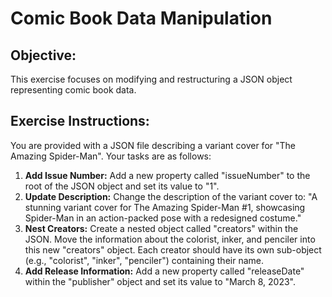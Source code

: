 # Comic Book Data Manipulation

## Objective:

This exercise focuses on modifying and restructuring a JSON object representing comic book data. 

## Exercise Instructions:

You are provided with a JSON file describing a variant cover for "The Amazing Spider-Man". Your tasks are as follows:

1. **Add Issue Number:** Add a new property called "issueNumber" to the root of the JSON object and set its value to "1".
2. **Update Description:** Change the description of the variant cover to: "A stunning variant cover for The Amazing Spider-Man #1, showcasing Spider-Man in an action-packed pose with a redesigned costume." 
3. **Nest Creators:** Create a nested object called "creators" within the JSON. Move the information about the colorist, inker, and penciler into this new "creators" object.  Each creator should have its own sub-object (e.g., "colorist", "inker", "penciler") containing their name.
4. **Add Release Information:** Add a new property called "releaseDate" within the "publisher" object and set its value to "March 8, 2023".



